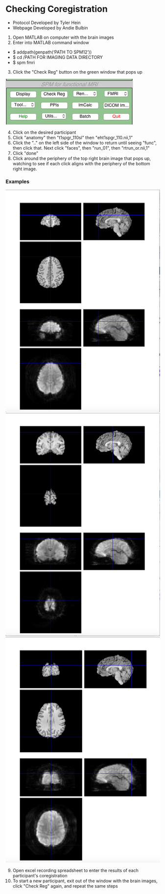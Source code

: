 # Checking Coregistration
- Protocol Developed by Tyler Hein
- Webpage Developed by Andie Bulbin

1. Open MATLAB on computer with the brain images
2. Enter into MATLAB command window
- $ addpath(genpath(‘PATH TO SPM12’))
- $ cd /PATH FOR IMAGING DATA DIRECTORY
- $ spm fmri
3. Click the "Check Reg" button on the green window that pops up

![Image](checkreg.png)

4. Click on the desired participant
5. Click "anatomy" then "t1spgr_110sl" then "eht1spgr_110.nii,1"
6. Click the ".." on the left side of the window to return until seeing "func", then click that. Next click "faces", then "run_01", then "rtrun_or.nii,1"
7. Click "done"
8. Click around the periphery of the top right brain image that pops up, watching to see if each click aligns with the periphery of the bottom right image.

### Examples

![Image](example1.png)
![Image](example2.png)
![Image](example3.png)

9. Open excel recording spreadsheet to enter the results of each participant's coregistration
10. To start a new participant, exit out of the window with the brain images, click "Check Reg" again, and repeat the same steps
